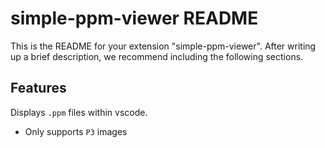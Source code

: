 # simple-ppm-viewer README

This is the README for your extension "simple-ppm-viewer". After writing up a brief description, we recommend including the following sections.

## Features

Displays `.ppm` files within vscode.

- Only supports `P3` images


